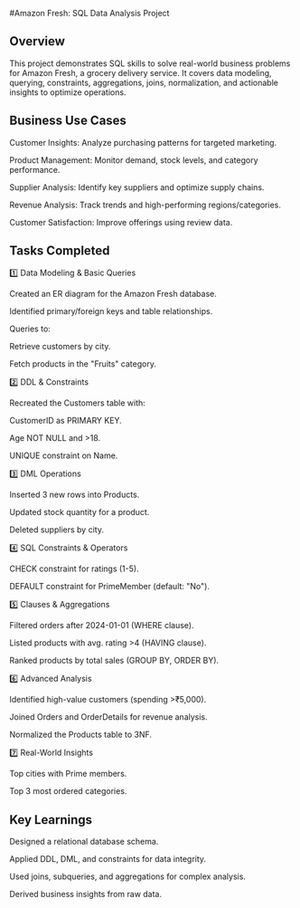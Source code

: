 #Amazon Fresh: SQL Data Analysis Project

## Overview

This project demonstrates SQL skills to solve real-world business problems for Amazon Fresh, a grocery delivery service. It covers data modeling, querying, constraints, aggregations, joins, normalization, and actionable insights to optimize operations.

## Business Use Cases

Customer Insights: Analyze purchasing patterns for targeted marketing.

Product Management: Monitor demand, stock levels, and category performance.

Supplier Analysis: Identify key suppliers and optimize supply chains.

Revenue Analysis: Track trends and high-performing regions/categories.

Customer Satisfaction: Improve offerings using review data.

## Tasks Completed

1️⃣ Data Modeling & Basic Queries

Created an ER diagram for the Amazon Fresh database.

Identified primary/foreign keys and table relationships.

Queries to:

Retrieve customers by city.

Fetch products in the "Fruits" category.

2️⃣ DDL & Constraints

Recreated the Customers table with:

CustomerID as PRIMARY KEY.

Age NOT NULL and >18.

UNIQUE constraint on Name.

3️⃣ DML Operations

Inserted 3 new rows into Products.

Updated stock quantity for a product.

Deleted suppliers by city.

4️⃣ SQL Constraints & Operators

CHECK constraint for ratings (1-5).

DEFAULT constraint for PrimeMember (default: "No").

5️⃣ Clauses & Aggregations

Filtered orders after 2024-01-01 (WHERE clause).

Listed products with avg. rating >4 (HAVING clause).

Ranked products by total sales (GROUP BY, ORDER BY).

6️⃣ Advanced Analysis

Identified high-value customers (spending >₹5,000).

Joined Orders and OrderDetails for revenue analysis.

Normalized the Products table to 3NF.

7️⃣ Real-World Insights

Top cities with Prime members.

Top 3 most ordered categories.

## Key Learnings

Designed a relational database schema.

Applied DDL, DML, and constraints for data integrity.

Used joins, subqueries, and aggregations for complex analysis.

Derived business insights from raw data.
